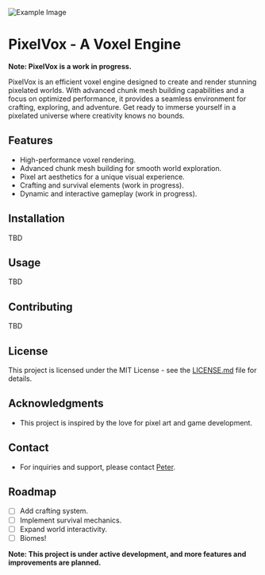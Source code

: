 
![Example Image](Land.png)



# PixelVox - A Voxel Engine

**Note: PixelVox is a work in progress.**

PixelVox is an efficient voxel engine designed to create and render stunning pixelated worlds. With advanced chunk mesh building capabilities and a focus on optimized performance, it provides a seamless environment for crafting, exploring, and adventure. Get ready to immerse yourself in a pixelated universe where creativity knows no bounds.

## Features

- High-performance voxel rendering.
- Advanced chunk mesh building for smooth world exploration.
- Pixel art aesthetics for a unique visual experience.
- Crafting and survival elements (work in progress).
- Dynamic and interactive gameplay (work in progress).

## Installation

TBD

## Usage

TBD

## Contributing

TBD

## License

This project is licensed under the MIT License - see the [LICENSE.md](LICENSE.md) file for details.

## Acknowledgments

- This project is inspired by the love for pixel art and game development.

## Contact

- For inquiries and support, please contact [Peter](mailto:peterkolev03@icloud.com).

## Roadmap

- [ ] Add crafting system.
- [ ] Implement survival mechanics.
- [ ] Expand world interactivity.
- [ ] Biomes!

**Note: This project is under active development, and more features and improvements are planned.**

